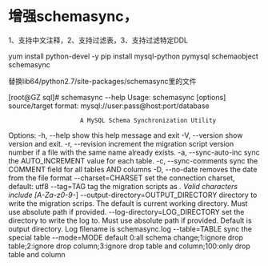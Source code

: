 # 增强schemasync，
1、支持中文注释，2、支持过滤表，3、支持过滤特定DDL

yum install python-devel -y
pip install mysql-python pymysql schemaobject schemasync


替换lib64/python2.7/site-packages/schemasync里的文件


[root@GZ sql]# schemasync --help
Usage: 
                schemasync [options] <source> <target>
                source/target format: mysql://user:pass@host:port/database

                        A MySQL Schema Synchronization Utility

Options:
  -h, --help            show this help message and exit
  -V, --version         show version and exit.
  -r, --revision        increment the migration script version number if a
                        file with the same name already exists.
  -a, --sync-auto-inc   sync the AUTO_INCREMENT value for each table.
  -c, --sync-comments   sync the COMMENT field for all tables AND columns
  -D, --no-date         removes the date from the file format
  --charset=CHARSET     set the connection charset, default: utf8
  --tag=TAG             tag the migration scripts as <database>_<tag>. Valid
                        characters include [A-Za-z0-9-_]
  --output-directory=OUTPUT_DIRECTORY
                        directory to write the migration scrips. The default
                        is current working directory. Must use absolute path
                        if provided.
  --log-directory=LOG_DIRECTORY
                        set the directory to write the log to. Must use
                        absolute path if provided. Default is output
                        directory. Log filename is schemasync.log
   --table=TABLE         sync the special table
   --mode=MODE           default 0:all schema change;1:ignore drop
                        table;2:ignore drop column;3:ignore drop table and
                        column;100:only drop table and column
  
  
